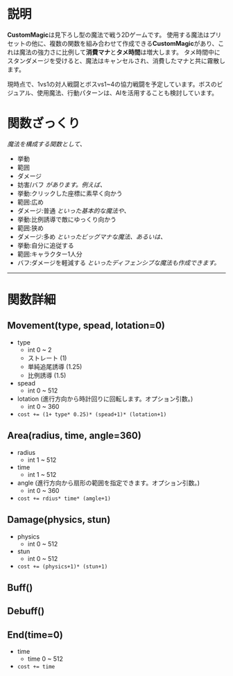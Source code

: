 # 説明

**CustomMagic**は見下ろし型の魔法で戦う2Dゲームです。
使用する魔法はプリセットの他に、複数の関数を組み合わせて作成できる**CustomMagic**があり、これは魔法の強力さに比例して**消費マナ**と**タメ時間**は増大します。
タメ時間中にスタンダメージを受けると、魔法はキャンセルされ、消費したマナと共に霧散します。

現時点で、1vs1の対人戦闘とボスvs1~4の協力戦闘を予定しています。ボスのビジュアル、使用魔法、行動パターンは、AIを活用することも検討しています。

# 関数ざっくり

*魔法を構成する関数として、*
* 挙動
* 範囲
* ダメージ
* 妨害/バフ
*があります。例えば、*
* 挙動:クリックした座標に素早く向かう
* 範囲:広め
* ダメージ:普通
*といった基本的な魔法や、*
* 挙動:比例誘導で敵にゆっくり向かう
* 範囲:狭め
* ダメージ:多め
*といったビッグマナな魔法、あるいは、*
* 挙動:自分に追従する
* 範囲:キャラクター1人分
* バフ:ダメージを軽減する
*といったディフェンシブな魔法も作成できます。*

---

# 関数詳細

## Movement(type, spead, lotation=0)
* type
    * int 0 ~ 2
    * ストレート (1)
    * 単純追尾誘導 (1.25)
    * 比例誘導 (1.5)
* spead
    * int 0 ~ 512
* lotation (進行方向から時計回りに回転します。オプション引数。)
    * int 0 ~ 360
* ```cost += (1+ type* 0.25)* (spead+1)* (lotation+1)```

## Area(radius, time, angle=360)
* radius
    * int 1 ~ 512
* time
    * int 1 ~ 512
* angle (進行方向から扇形の範囲を指定できます。オプション引数。) 
    * int 0 ~ 360 
* ```cost += rdius* time* (amgle+1)```

## Damage(physics, stun)
*  physics
    * int 0 ~ 512
* stun
    * int 0 ~ 512
* ```cost += (physics+1)* (stun+1)```

## Buff()

## Debuff()

## End(time=0)
* time
    * time 0 ~ 512
* ```cost += time```